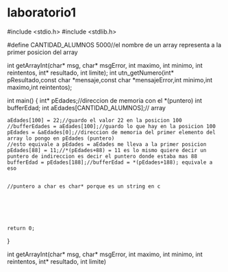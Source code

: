 # laboratorio1
#include <stdio.h>
#include <stdlib.h>

#define CANTIDAD_ALUMNOS 5000//el nombre de un array representa a la primer posicion del array

int getArrayInt(char* msg, char* msgError, int maximo, int minimo, int reintentos, int* resultado, int limite);
int utn_getNumero(int* pResultado,const char *mensaje,const char *mensajeError,int minimo,int maximo,int reintentos);

int main()
{
    int* pEdades;//direccion de memoria con el *(puntero)
    int bufferEdad;
    int aEdades[CANTIDAD_ALUMNOS];// array

    aEdades[100] = 22;//guardo el valor 22 en la posicion 100
    //bufferEdades = aEdades[100];//guardo lo que hay en la posicion 100
    pEdades = &aEdades[0];//direccion de memoria del primer elemento del array lo pongo en pEdades (puntero)
    //esto equivale a pEdades = aEdades me lleva a la primer posicion
    pEdades[88] = 11;//*(pEdades+88) = 11 es lo mismo quiere decir un puntero de indireccion es decir el puntero donde estaba mas 88
    bufferEdad = pEdades[188];//bufferEdad = *(pEdades+188); equivale a eso


    //puntero a char es char* porque es un string en c






    return 0;
}


int getArrayInt(char* msg, char* msgError, int maximo, int minimo, int reintentos, int* resultado, int limite)
